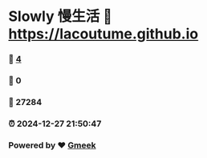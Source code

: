 # Slowly 慢生活 :link: https://lacoutume.github.io 
### :page_facing_up: [4](https://lacoutume.github.io/tag.html) 
### :speech_balloon: 0 
### :hibiscus: 27284 
### :alarm_clock: 2024-12-27 21:50:47 
### Powered by :heart: [Gmeek](https://github.com/Meekdai/Gmeek)
